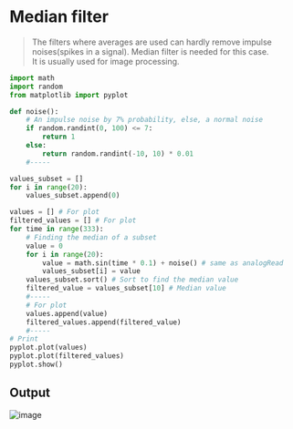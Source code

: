 # Median filter
>The filters where averages are used can hardly remove impulse noises(spikes in a signal). Median filter is needed for this case.<br>
>It is usually used for image processing.

~~~Python
import math
import random
from matplotlib import pyplot

def noise():
    # An impulse noise by 7% probability, else, a normal noise
    if random.randint(0, 100) <= 7:
        return 1
    else:
        return random.randint(-10, 10) * 0.01
    #-----

values_subset = []
for i in range(20):
    values_subset.append(0)

values = [] # For plot
filtered_values = [] # For plot
for time in range(333):
    # Finding the median of a subset
    value = 0
    for i in range(20):
        value = math.sin(time * 0.1) + noise() # same as analogRead
        values_subset[i] = value
    values_subset.sort() # Sort to find the median value
    filtered_value = values_subset[10] # Median value
    #-----
    # For plot
    values.append(value)
    filtered_values.append(filtered_value)
    #-----
# Print
pyplot.plot(values)
pyplot.plot(filtered_values)
pyplot.show()
~~~
## Output
![image](https://user-images.githubusercontent.com/67142421/153947334-5ce7624c-8ffe-4042-8961-a72212ac2087.png)
